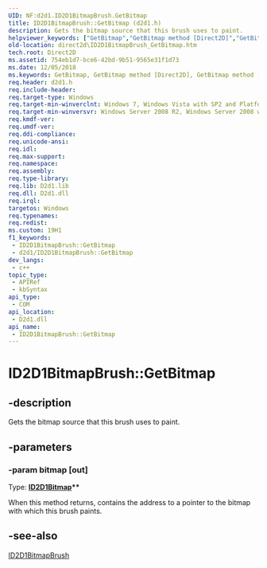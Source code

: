 ```yaml
---
UID: NF:d2d1.ID2D1BitmapBrush.GetBitmap
title: ID2D1BitmapBrush::GetBitmap (d2d1.h)
description: Gets the bitmap source that this brush uses to paint.
helpviewer_keywords: ["GetBitmap","GetBitmap method [Direct2D]","GetBitmap method [Direct2D]","ID2D1BitmapBrush interface","ID2D1BitmapBrush interface [Direct2D]","GetBitmap method","ID2D1BitmapBrush.GetBitmap","ID2D1BitmapBrush::GetBitmap","d2d1/ID2D1BitmapBrush::GetBitmap","direct2d.ID2D1BitmapBrush_GetBitmap"]
old-location: direct2d\ID2D1BitmapBrush_GetBitmap.htm
tech.root: Direct2D
ms.assetid: 754eb1d7-bce6-42bd-9b51-9565e31f1d73
ms.date: 12/05/2018
ms.keywords: GetBitmap, GetBitmap method [Direct2D], GetBitmap method [Direct2D],ID2D1BitmapBrush interface, ID2D1BitmapBrush interface [Direct2D],GetBitmap method, ID2D1BitmapBrush.GetBitmap, ID2D1BitmapBrush::GetBitmap, d2d1/ID2D1BitmapBrush::GetBitmap, direct2d.ID2D1BitmapBrush_GetBitmap
req.header: d2d1.h
req.include-header: 
req.target-type: Windows
req.target-min-winverclnt: Windows 7, Windows Vista with SP2 and Platform Update for Windows Vista [desktop apps \| UWP apps]
req.target-min-winversvr: Windows Server 2008 R2, Windows Server 2008 with SP2 and Platform Update for Windows Server 2008 [desktop apps \| UWP apps]
req.kmdf-ver: 
req.umdf-ver: 
req.ddi-compliance: 
req.unicode-ansi: 
req.idl: 
req.max-support: 
req.namespace: 
req.assembly: 
req.type-library: 
req.lib: D2d1.lib
req.dll: D2d1.dll
req.irql: 
targetos: Windows
req.typenames: 
req.redist: 
ms.custom: 19H1
f1_keywords:
 - ID2D1BitmapBrush::GetBitmap
 - d2d1/ID2D1BitmapBrush::GetBitmap
dev_langs:
 - c++
topic_type:
 - APIRef
 - kbSyntax
api_type:
 - COM
api_location:
 - D2d1.dll
api_name:
 - ID2D1BitmapBrush::GetBitmap
---
```


# ID2D1BitmapBrush::GetBitmap


## -description

Gets the bitmap source that this brush uses to paint.

## -parameters

### -param bitmap [out]

Type: <b><a href="/windows/win32/api/d2d1/nn-d2d1-id2d1bitmap">ID2D1Bitmap</a>**</b>

When this method returns, contains the address to a pointer to the bitmap with which this brush paints.

## -see-also

<a href="/windows/win32/api/d2d1/nn-d2d1-id2d1bitmapbrush">ID2D1BitmapBrush</a>

